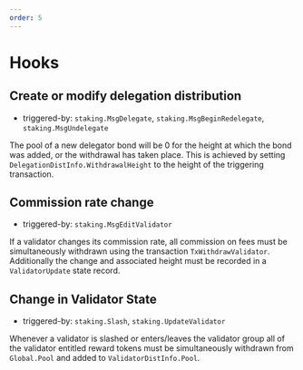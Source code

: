 ```yaml
---
order: 5
---
```


# Hooks

## Create or modify delegation distribution
 
 - triggered-by: `staking.MsgDelegate`, `staking.MsgBeginRedelegate`, `staking.MsgUndelegate`

The pool of a new delegator bond will be 0 for the height at which the bond was
added, or the withdrawal has taken place. This is achieved by setting
`DelegationDistInfo.WithdrawalHeight` to the height of the triggering transaction. 

## Commission rate change
 
 - triggered-by: `staking.MsgEditValidator`

If a validator changes its commission rate, all commission on fees must be
simultaneously withdrawn using the transaction `TxWithdrawValidator`.
Additionally the change and associated height must be recorded in a
`ValidatorUpdate` state record.

## Change in Validator State
 
 - triggered-by: `staking.Slash`, `staking.UpdateValidator`

Whenever a validator is slashed or enters/leaves the validator group all of the
validator entitled reward tokens must be simultaneously withdrawn from
`Global.Pool` and added to `ValidatorDistInfo.Pool`. 
